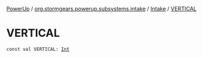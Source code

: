 [PowerUp](../../index.md) / [org.stormgears.powerup.subsystems.intake](../index.md) / [Intake](index.md) / [VERTICAL](./-v-e-r-t-i-c-a-l.md)

# VERTICAL

`const val VERTICAL: `[`Int`](https://kotlinlang.org/api/latest/jvm/stdlib/kotlin/-int/index.html)
